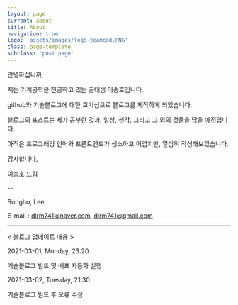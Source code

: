```yaml
---
layout: page
current: about
title: About
navigation: true
logo: 'assets/images/logo-teamcad.PNG'
class: page-template
subclass: 'post page'
---
```


안녕하십니까,

저는 기계공학을 전공하고 있는 공대생 이송호입니다. 

github와 기술블로그에 대한 호기심으로 블로그를 제작하게 되었습니다. 

블로그의 포스트는 제가 공부한 것과, 일상, 생각, 그리고 그 외의 것들을 담을 예정입니다.

아직은 프로그래밍 언어와 프론트엔드가 생소하고 어렵지만, 열심히 작성해보겠습니다.

감사합니다,

이송호 드림

--

Songho, Lee

E-mail : dlrm741@naver.com, dlrm741@gmail.com

---

< 블로그 업데이트 내용 >

2021-03-01, Monday, 23:20

기술블로그 빌드 및 배포 자동화 실행

2021-03-02, Tuesday, 21:30

기술블로그 빌드 후 오류 수정